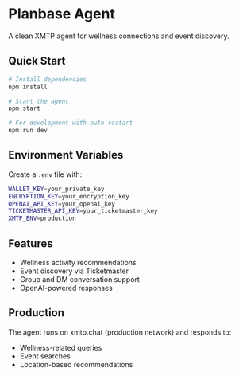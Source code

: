 # Planbase Agent

A clean XMTP agent for wellness connections and event discovery.

## Quick Start

```bash
# Install dependencies
npm install

# Start the agent
npm start

# For development with auto-restart
npm run dev
```

## Environment Variables

Create a `.env` file with:

```bash
WALLET_KEY=your_private_key
ENCRYPTION_KEY=your_encryption_key
OPENAI_API_KEY=your_openai_key
TICKETMASTER_API_KEY=your_ticketmaster_key
XMTP_ENV=production
```

## Features

- Wellness activity recommendations
- Event discovery via Ticketmaster
- Group and DM conversation support
- OpenAI-powered responses

## Production

The agent runs on xmtp.chat (production network) and responds to:
- Wellness-related queries
- Event searches
- Location-based recommendations 